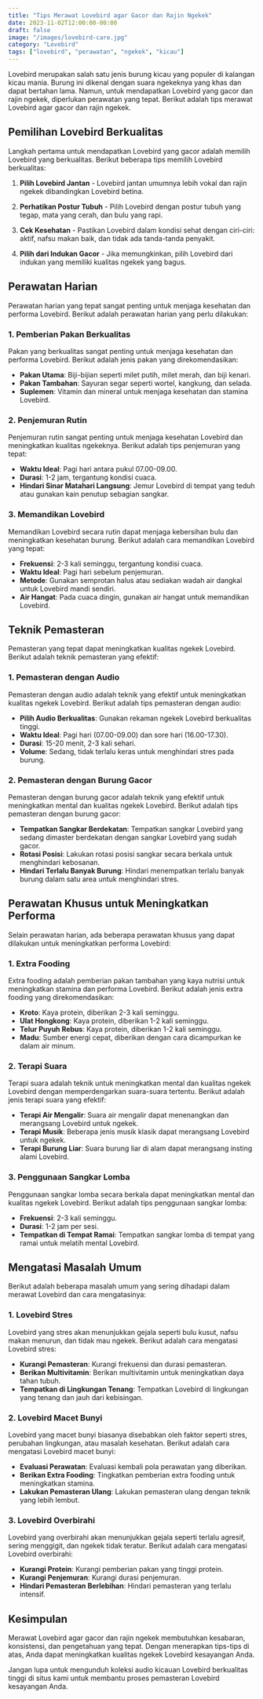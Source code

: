 ```yaml
---
title: "Tips Merawat Lovebird agar Gacor dan Rajin Ngekek"
date: 2023-11-02T12:00:00-00:00
draft: false
image: "/images/lovebird-care.jpg"
category: "Lovebird"
tags: ["lovebird", "perawatan", "ngekek", "kicau"]
---
```


Lovebird merupakan salah satu jenis burung kicau yang populer di kalangan kicau mania. Burung ini dikenal dengan suara ngekeknya yang khas dan dapat bertahan lama. Namun, untuk mendapatkan Lovebird yang gacor dan rajin ngekek, diperlukan perawatan yang tepat. Berikut adalah tips merawat Lovebird agar gacor dan rajin ngekek.

## Pemilihan Lovebird Berkualitas

Langkah pertama untuk mendapatkan Lovebird yang gacor adalah memilih Lovebird yang berkualitas. Berikut beberapa tips memilih Lovebird berkualitas:

1. **Pilih Lovebird Jantan** - Lovebird jantan umumnya lebih vokal dan rajin ngekek dibandingkan Lovebird betina.

2. **Perhatikan Postur Tubuh** - Pilih Lovebird dengan postur tubuh yang tegap, mata yang cerah, dan bulu yang rapi.

3. **Cek Kesehatan** - Pastikan Lovebird dalam kondisi sehat dengan ciri-ciri: aktif, nafsu makan baik, dan tidak ada tanda-tanda penyakit.

4. **Pilih dari Indukan Gacor** - Jika memungkinkan, pilih Lovebird dari indukan yang memiliki kualitas ngekek yang bagus.

## Perawatan Harian

Perawatan harian yang tepat sangat penting untuk menjaga kesehatan dan performa Lovebird. Berikut adalah perawatan harian yang perlu dilakukan:

### 1. Pemberian Pakan Berkualitas

Pakan yang berkualitas sangat penting untuk menjaga kesehatan dan performa Lovebird. Berikut adalah jenis pakan yang direkomendasikan:

- **Pakan Utama**: Biji-bijian seperti milet putih, milet merah, dan biji kenari.
- **Pakan Tambahan**: Sayuran segar seperti wortel, kangkung, dan selada.
- **Suplemen**: Vitamin dan mineral untuk menjaga kesehatan dan stamina Lovebird.

### 2. Penjemuran Rutin

Penjemuran rutin sangat penting untuk menjaga kesehatan Lovebird dan meningkatkan kualitas ngekeknya. Berikut adalah tips penjemuran yang tepat:

- **Waktu Ideal**: Pagi hari antara pukul 07.00-09.00.
- **Durasi**: 1-2 jam, tergantung kondisi cuaca.
- **Hindari Sinar Matahari Langsung**: Jemur Lovebird di tempat yang teduh atau gunakan kain penutup sebagian sangkar.

### 3. Memandikan Lovebird

Memandikan Lovebird secara rutin dapat menjaga kebersihan bulu dan meningkatkan kesehatan burung. Berikut adalah cara memandikan Lovebird yang tepat:

- **Frekuensi**: 2-3 kali seminggu, tergantung kondisi cuaca.
- **Waktu Ideal**: Pagi hari sebelum penjemuran.
- **Metode**: Gunakan semprotan halus atau sediakan wadah air dangkal untuk Lovebird mandi sendiri.
- **Air Hangat**: Pada cuaca dingin, gunakan air hangat untuk memandikan Lovebird.

## Teknik Pemasteran

Pemasteran yang tepat dapat meningkatkan kualitas ngekek Lovebird. Berikut adalah teknik pemasteran yang efektif:

### 1. Pemasteran dengan Audio

Pemasteran dengan audio adalah teknik yang efektif untuk meningkatkan kualitas ngekek Lovebird. Berikut adalah tips pemasteran dengan audio:

- **Pilih Audio Berkualitas**: Gunakan rekaman ngekek Lovebird berkualitas tinggi.
- **Waktu Ideal**: Pagi hari (07.00-09.00) dan sore hari (16.00-17.30).
- **Durasi**: 15-20 menit, 2-3 kali sehari.
- **Volume**: Sedang, tidak terlalu keras untuk menghindari stres pada burung.

### 2. Pemasteran dengan Burung Gacor

Pemasteran dengan burung gacor adalah teknik yang efektif untuk meningkatkan mental dan kualitas ngekek Lovebird. Berikut adalah tips pemasteran dengan burung gacor:

- **Tempatkan Sangkar Berdekatan**: Tempatkan sangkar Lovebird yang sedang dimaster berdekatan dengan sangkar Lovebird yang sudah gacor.
- **Rotasi Posisi**: Lakukan rotasi posisi sangkar secara berkala untuk menghindari kebosanan.
- **Hindari Terlalu Banyak Burung**: Hindari menempatkan terlalu banyak burung dalam satu area untuk menghindari stres.

## Perawatan Khusus untuk Meningkatkan Performa

Selain perawatan harian, ada beberapa perawatan khusus yang dapat dilakukan untuk meningkatkan performa Lovebird:

### 1. Extra Fooding

Extra fooding adalah pemberian pakan tambahan yang kaya nutrisi untuk meningkatkan stamina dan performa Lovebird. Berikut adalah jenis extra fooding yang direkomendasikan:

- **Kroto**: Kaya protein, diberikan 2-3 kali seminggu.
- **Ulat Hongkong**: Kaya protein, diberikan 1-2 kali seminggu.
- **Telur Puyuh Rebus**: Kaya protein, diberikan 1-2 kali seminggu.
- **Madu**: Sumber energi cepat, diberikan dengan cara dicampurkan ke dalam air minum.

### 2. Terapi Suara

Terapi suara adalah teknik untuk meningkatkan mental dan kualitas ngekek Lovebird dengan memperdengarkan suara-suara tertentu. Berikut adalah jenis terapi suara yang efektif:

- **Terapi Air Mengalir**: Suara air mengalir dapat menenangkan dan merangsang Lovebird untuk ngekek.
- **Terapi Musik**: Beberapa jenis musik klasik dapat merangsang Lovebird untuk ngekek.
- **Terapi Burung Liar**: Suara burung liar di alam dapat merangsang insting alami Lovebird.

### 3. Penggunaan Sangkar Lomba

Penggunaan sangkar lomba secara berkala dapat meningkatkan mental dan kualitas ngekek Lovebird. Berikut adalah tips penggunaan sangkar lomba:

- **Frekuensi**: 2-3 kali seminggu.
- **Durasi**: 1-2 jam per sesi.
- **Tempatkan di Tempat Ramai**: Tempatkan sangkar lomba di tempat yang ramai untuk melatih mental Lovebird.

## Mengatasi Masalah Umum

Berikut adalah beberapa masalah umum yang sering dihadapi dalam merawat Lovebird dan cara mengatasinya:

### 1. Lovebird Stres

Lovebird yang stres akan menunjukkan gejala seperti bulu kusut, nafsu makan menurun, dan tidak mau ngekek. Berikut adalah cara mengatasi Lovebird stres:

- **Kurangi Pemasteran**: Kurangi frekuensi dan durasi pemasteran.
- **Berikan Multivitamin**: Berikan multivitamin untuk meningkatkan daya tahan tubuh.
- **Tempatkan di Lingkungan Tenang**: Tempatkan Lovebird di lingkungan yang tenang dan jauh dari kebisingan.

### 2. Lovebird Macet Bunyi

Lovebird yang macet bunyi biasanya disebabkan oleh faktor seperti stres, perubahan lingkungan, atau masalah kesehatan. Berikut adalah cara mengatasi Lovebird macet bunyi:

- **Evaluasi Perawatan**: Evaluasi kembali pola perawatan yang diberikan.
- **Berikan Extra Fooding**: Tingkatkan pemberian extra fooding untuk meningkatkan stamina.
- **Lakukan Pemasteran Ulang**: Lakukan pemasteran ulang dengan teknik yang lebih lembut.

### 3. Lovebird Overbirahi

Lovebird yang overbirahi akan menunjukkan gejala seperti terlalu agresif, sering menggigit, dan ngekek tidak teratur. Berikut adalah cara mengatasi Lovebird overbirahi:

- **Kurangi Protein**: Kurangi pemberian pakan yang tinggi protein.
- **Kurangi Penjemuran**: Kurangi durasi penjemuran.
- **Hindari Pemasteran Berlebihan**: Hindari pemasteran yang terlalu intensif.

## Kesimpulan

Merawat Lovebird agar gacor dan rajin ngekek membutuhkan kesabaran, konsistensi, dan pengetahuan yang tepat. Dengan menerapkan tips-tips di atas, Anda dapat meningkatkan kualitas ngekek Lovebird kesayangan Anda.

Jangan lupa untuk mengunduh koleksi audio kicauan Lovebird berkualitas tinggi di situs kami untuk membantu proses pemasteran Lovebird kesayangan Anda.